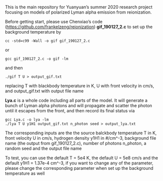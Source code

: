 This is the main repository for Yuanyuan’s summer 2020 research project focusing on models of polarized Lyman alpha emission from reionization.

Before getting start, please use Chenxiao’s code (https://github.com/frankelzeng/reionization) $\textbf{gif\_190127\_2.c}$ to set up the background temperature by
```
cc -std=c99 -Wall -o gif gif_190127_2.c
```
or
```
gcc gif_190127_2.c -o gif -lm
```
and then
```
./gif T U > output_gif.txt
```
replacing T with blackbody temperature in K, U with front velocity in cm/s, and output_gif.txt with output file name

$\textbf{Lya.c}$ is a whole code including all parts of the model. It will generate a bunch of Lyman alpha photons and will propagate and scatter the photon until it escapes from the front, and then record its final status via
```
gcc Lya.c -o lya -lm
./lya T U y1H1 output_gif.txt n_photon seed > output_lya.txt
```
The corresponding inputs are the the source balckbody temperature T in K, front velocity U in cm/s, hydrogen density y1H1 in #/cm^-3, background file name (the output from gif_190127_2.c), number of photons n_photon, a random seed and the output file name

To test, you can use the default T = 5e4 K, the default U = 5e8 cm/s and the default y1H1 = 1.37e-4 cm^-3, if you want to change any of the parameter, please change the corresponding parameter when set up the background temperature as well
